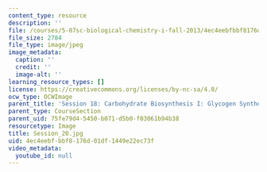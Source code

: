 ```yaml
---
content_type: resource
description: ''
file: /courses/5-07sc-biological-chemistry-i-fall-2013/4ec4eebfbbf8176d01df1449e22ec73f_Session_20.jpg
file_size: 2784
file_type: image/jpeg
image_metadata:
  caption: ''
  credit: ''
  image-alt: ''
learning_resource_types: []
license: https://creativecommons.org/licenses/by-nc-sa/4.0/
ocw_type: OCWImage
parent_title: 'Session 18: Carbohydrate Biosynthesis I: Glycogen Synthesis '
parent_type: CourseSection
parent_uid: 75fe79d4-5450-b071-d5b0-f03061b94b38
resourcetype: Image
title: Session_20.jpg
uid: 4ec4eebf-bbf8-176d-01df-1449e22ec73f
video_metadata:
  youtube_id: null
---
```

